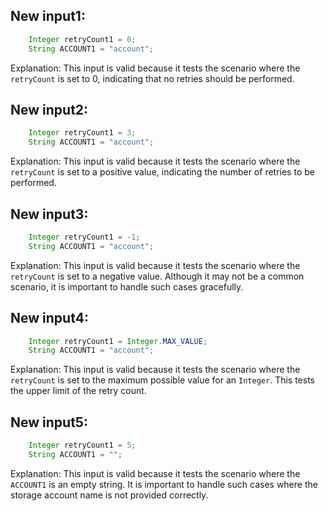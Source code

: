 ## New input1:
```java
    Integer retryCount1 = 0;
    String ACCOUNT1 = "account";
```
Explanation: This input is valid because it tests the scenario where the `retryCount` is set to 0, indicating that no retries should be performed.

## New input2:
```java
    Integer retryCount1 = 3;
    String ACCOUNT1 = "account";
```
Explanation: This input is valid because it tests the scenario where the `retryCount` is set to a positive value, indicating the number of retries to be performed.

## New input3:
```java
    Integer retryCount1 = -1;
    String ACCOUNT1 = "account";
```
Explanation: This input is valid because it tests the scenario where the `retryCount` is set to a negative value. Although it may not be a common scenario, it is important to handle such cases gracefully.

## New input4:
```java
    Integer retryCount1 = Integer.MAX_VALUE;
    String ACCOUNT1 = "account";
```
Explanation: This input is valid because it tests the scenario where the `retryCount` is set to the maximum possible value for an `Integer`. This tests the upper limit of the retry count.

## New input5:
```java
    Integer retryCount1 = 5;
    String ACCOUNT1 = "";
```
Explanation: This input is valid because it tests the scenario where the `ACCOUNT1` is an empty string. It is important to handle such cases where the storage account name is not provided correctly.